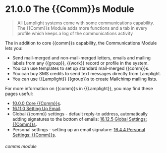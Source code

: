 # 21.0.0 The {{Comm}}s Module

> All Lamplight systems come with some communications capability. The {{Comm}}s Module adds more functions and a tab in every profile which keeps a log of the communications activity



The in addition to core {{comm}}s capability, the Communications Module lets you:

- Send mail-merged and non-mail-merged letters, emails and mailing labels from any {{group}}, {{work}} record or profile in the system.
- You can use templates to set up standard mail-merged {{comm}}s.
- You can buy SMS credits to send text messages directly from Lamplight.
- You can use {{Lamplight}} {{group}}s to create Mailchimp mailing lists.

For more information on {{comm}}s in {{Lamplight}}, you may find these pages useful:
- [10.0.0 Core {{Comm}}s](/help/index/p/10.0.0).
- [16.11.0 Setting Up Email](/help/index/p/16.11.0).
- Global {{comm}} settings - default reply-to address, automatically adding signatures to the bottom of emails: [16.12.5 Global Settings: {{Comm}}s](/help/index/p/16.12.5).
- Personal settings - setting up an email signature: [16.4.4 Personal Settings: {{Comm}}s](/help/index/p/16.4.4).


###### comms module
